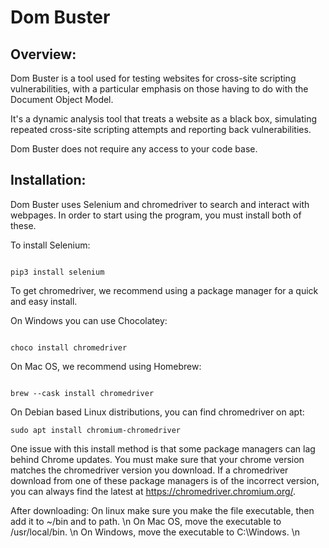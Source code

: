 # Dom Buster

## Overview:

Dom Buster is a tool used for testing websites for cross-site scripting vulnerabilities, with a particular emphasis on those having to do with the Document Object Model.

It's a dynamic analysis tool that treats a website as a black box, simulating repeated cross-site scripting attempts and reporting back vulnerabilities.

Dom Buster does not require any access to your code base.

## Installation:

Dom Buster uses Selenium and chromedriver to search and interact with webpages. In order to start using the program, you must install both of these.

To install Selenium:

```

pip3 install selenium

```

To get chromedriver, we recommend using a package manager for a quick and easy install. 


On Windows you can use Chocolatey:

```

choco install chromedriver

```


On Mac OS, we recommend using Homebrew:

```

brew --cask install chromedriver

```

On Debian based Linux distributions, you can find chromedriver on apt:

```
sudo apt install chromium-chromedriver

```

One issue with this install method is that some package managers can lag behind Chrome updates. 
You must make sure that your chrome version matches the chromedriver version you download. If a chromedriver download from one of these package managers is of the incorrect version, you can always find the latest at https://chromedriver.chromium.org/.

After downloading:
On linux make sure you make the file executable, then add it to ~/bin and to path. \n
On Mac OS, move the executable to /usr/local/bin. \n
On Windows, move the executable to C:\Windows. \n
